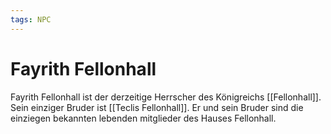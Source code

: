 ```yaml
---
tags: NPC
---
```


# Fayrith Fellonhall
Fayrith Fellonhall ist der derzeitige Herrscher des Königreichs [[Fellonhall]]. Sein einziger Bruder ist [[Teclis Fellonhall]]. Er und sein Bruder sind die einziegen bekannten lebenden mitglieder des Hauses  Fellonhall.